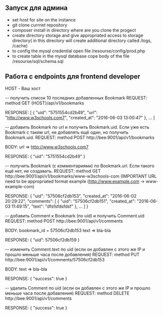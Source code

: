 Запуск для админа
------------------

- set host for site on the instance
- git clone currnet repository
- composer install in directory where are you clone the progect
- create directory storage and give appropriated access to storage directory( in this directory will create additional directory called /logs, /cache)
- to config the mysql credential open file /resourse/config/prod.php
- to create table in the mysql database cope body of the file /resourse/sql/schema.sql

Работа с endpoints для frontend developer
------------------

HOST - Ваш хост

-- получить список 10 последних добавленных Bookmark
REQUEST: method GET {HOST}/api/v1/bookmarks

RESPONSE:
[
  {
    "uid": "5751554cd2b49",
    "url": "http://www.w3schools.com7",
    "created_at": "2016-06-03 13:00:47"
  },
 ...
]

-- добавить Bookmark по url и получить Bookmark.uid. Если уже есть Bookmark с таким url, не добавлять ещё один, но получить Bookmark.uid.
REQUEST: method POST http://bee:9001/api/v1/bookmarks

BODY:
url => http://www.w3schools.com7

RESPONSE:
{
  "uid": "5751554cd2b49"
}

-- получить Bookmark (с комментариями) по Bookmark.url. Если такого ещё нет, не создавать.
REQUEST: method GET http://bee:9001/api/v1/bookmarks/www-w3schools-com (IMPORTANT URL need to be appropriated format example (http://www.example.com -> www-example-com)

RESPONSE:
{
  "uid": "57506cf2db153",
  "created_at": "2016-06-02 20:29:22",
  "comments": [
    {
      "uid": "57506cf2db151",
      "created_at": "2016-06-03 11:49:15",
      "text": "dfsfsfdsfdsf"
    },
    ...
  ]
}

-- добавить Comment к Bookmark (по uid) и получить Comment.uid
REQUEST: method POST http://bee:9001/api/v1/comments

BODY:
bookmark_id = 57506cf2db153
text => bla-bla

RESPONSE:
{
  “uid”: 57506cf2db159
}

-- изменить Comment.text по uid (если он добавлен с этого же IP и прошло меньше часа после добавления)
REQUEST: method PUT http://bee:9001/api/v1/comments/57506cf2db153

BODY:
text => bla-bla

RESPONSE:
{
  "success": true
}

-- удалить Comment по uid (если он добавлен с этого же IP и прошло меньше часа после добавления)
REQUEST: method DELETE http://bee:9001/api/v1/comments

RESPONSE:
{
  "success": true
}

